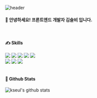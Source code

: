 
  
![header](https://capsule-render.vercel.app/api?type=Waving&color=auto&height=230&section=header&text=I%20can%20do%20IT&fontSize=70&fontColor=FFFFFF&desc=Welcome%20to%20Seul's%20Github&fontAlign=72&fontAlignY=38&descSize=20&descAlign=77&descAlignY=55.7)

####  👋 안녕하세요! 프론트엔드 개발자 김슬비 입니다.
  
<br/>
 
####  ✍ Skills
<div align="start">
<img src="https://img.shields.io/badge/HTML5-E34F26?style=for-the-badge&logo=HTML5&logoColor=white">
<img src="https://img.shields.io/badge/CSS3-1572B6?style=for-the-badge&logo=CSS3&logoColor=white">
<img src="https://img.shields.io/badge/JavaScript-F7DF1E?style=for-the-badge&logo=JavaScript&logoColor=white">
<img src="https://img.shields.io/badge/TypeScript-3178C6?style=for-the-badge&logo=TypeScript&logoColor=white">
<img src="https://img.shields.io/badge/React-61DAFB?style=for-the-badge&logo=React&logoColor=white"> </br>
<img src="https://img.shields.io/badge/Sass-CC6699?style=for-the-badge&logo=Sass&logoColor=white">
<img src="https://img.shields.io/badge/Styled components-DB7093?style=for-the-badge&logo=Styled components&logoColor=white">
<img src="https://img.shields.io/badge/Redux-764ABC?style=for-the-badge&logo=Redux&logoColor=white">
</div>

<br/>

####  📌 Github Stats
 
![kseul's github stats](https://github-readme-stats.vercel.app/api?username=kseul&show_icons=true&theme=radical) 

